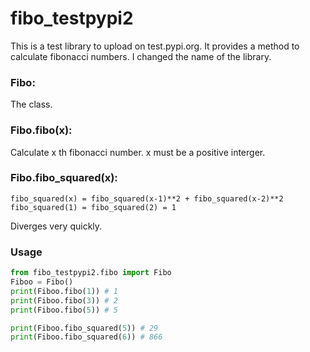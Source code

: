 # fibo_testpypi2
This is a test library to upload on test.pypi.org.
It provides a method to calculate fibonacci numbers.
I changed the name of the library.

### Fibo:
The class.
### Fibo.fibo(x):
Calculate x th fibonacci number. x must be a positive interger.
### Fibo.fibo_squared(x): 
```
fibo_squared(x) = fibo_squared(x-1)**2 + fibo_squared(x-2)**2
fibo_squared(1) = fibo_squared(2) = 1
```
Diverges very quickly.

### Usage
```python
from fibo_testpypi2.fibo import Fibo
Fiboo = Fibo()
print(Fiboo.fibo(1)) # 1
print(Fiboo.fibo(3)) # 2
print(Fiboo.fibo(5)) # 5

print(Fiboo.fibo_squared(5)) # 29
print(Fiboo.fibo_squared(6)) # 866